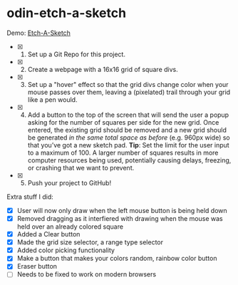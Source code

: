 # odin-etch-a-sketch

Demo: [Etch-A-Sketch](https://kristijanturic.github.io/odin-etch-a-sketch/)

- [X] 1. Set up a Git Repo for this project.
- [X] 2. Create a webpage with a 16x16 grid of square divs.
- [X] 3. Set up a "hover" effect so that the grid divs change color when your mouse passes over them, leaving a (pixelated) trail through your grid like a pen would.
- [X] 4. Add a button to the top of the screen that will send the user a popup asking for the number of squares per side for the new grid. Once entered, the existing grid should be removed and a new grid should be generated *in the same total space as before* (e.g. 960px wide) so that you’ve got a new sketch pad. **Tip**: Set the limit for the user input to a maximum of 100. A larger number of squares results in more computer resources being used, potentially causing delays, freezing, or crashing that we want to prevent.
- [X] 5. Push your project to GitHub!

Extra stuff I did:

- [X] User will now only draw when the left mouse button is being held down
- [X] Removed dragging as it interfiered with drawing when the mouse was held over an already colored square
- [X] Added a Clear button
- [X] Made the grid size selector, a range type selector
- [X] Added color picking functionality
- [X] Make a button that makes your colors random, rainbow color button
- [X] Eraser button
- [ ] Needs to be fixed to work on modern browsers
